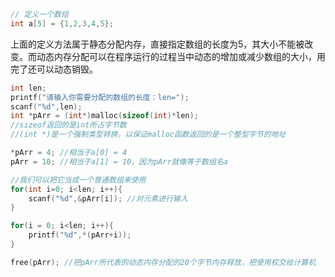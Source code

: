 ```c
// 定义一个数组
int a[5] = {1,2,3,4,5};
```

上面的定义方法属于静态分配内存，直接指定数组的长度为5，其大小不能被改变。而动态内存分配可以在程序运行的过程当中动态的增加或减少数组的大小，用完了还可以动态销毁。

```c
int len;
printf("请输入你需要分配的数组的长度：len=");
scanf("%d",len);
int *pArr = (int*)malloc(sizeof(int)*len); 
//sizeof返回的是int所占字节数
//(int *)是一个强制类型转换，以保证malloc函数返回的是一个整型字节的地址

*pArr = 4; //相当于a[0] = 4
pArr = 10; //相当于a[1] = 10，因为pArr就像等于数组名a

//我们可以把它当成一个普通数组来使用
for(int i=0; i<len; i++){
    scanf("%d",&pArr[i]); //对元素进行输入
}

for(i = 0; i<len; i++){
    printf("%d",*(pArr+i));
}

free(pArr); //把pArr所代表的动态内存分配的20个字节内存释放，把使用权交给计算机
```

